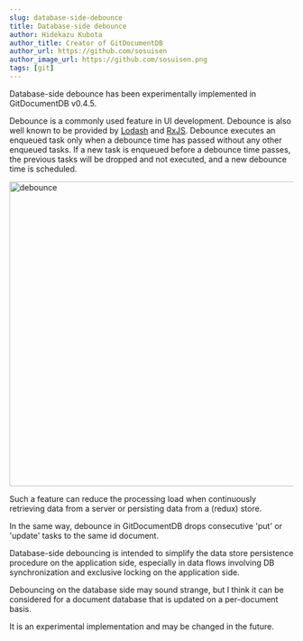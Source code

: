```yaml
---
slug: database-side-debounce
title: Database-side debounce
author: Hidekazu Kubota
author_title: Creator of GitDocumentDB
author_url: https://github.com/sosuisen
author_image_url: https://github.com/sosuisen.png
tags: [git]
---
```


Database-side debounce has been experimentally implemented in GitDocumentDB v0.4.5. 

Debounce is a commonly used feature in UI development. Debounce is also well known to be provided by [Lodash](https://lodash.com/docs/#debounce) and [RxJS](https://rxjs.dev/api/operators/debounce).
Debounce executes an enqueued task only when a debounce time has passed without any other enqueued tasks. If a new task is enqueued before a debounce time passes, the previous tasks will be dropped and not executed, and a new debounce time is scheduled.

<img src="/img/debounce.jpg" alt="debounce" width="540px" />

Such a feature can reduce the processing load when continuously retrieving data from a server or persisting data from a (redux) store.

In the same way, debounce in GitDocumentDB drops consecutive 'put' or 'update' tasks to the same id document.

Database-side debouncing is intended to simplify the data store persistence procedure on the application side, especially in data flows involving DB synchronization and exclusive locking on the application side.

Debouncing on the database side may sound strange, but I think it can be considered for a document database that is updated on a per-document basis.

It is an experimental implementation and may be changed in the future.


